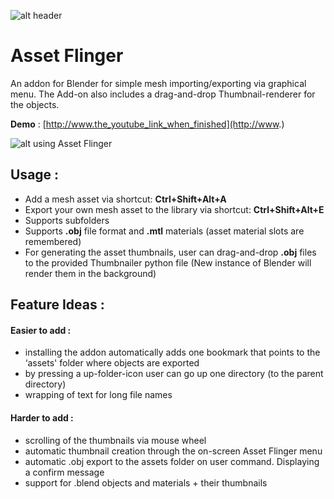 ![alt header](http://i.imgur.com/gp3BdlI.jpg)
# Asset Flinger
An addon for Blender for simple mesh importing/exporting via graphical menu. 
The Add-on also includes a drag-and-drop Thumbnail-renderer for the objects.

**Demo** : 
[http://www.the_youtube_link_when_finished](http://www.)

![alt using Asset Flinger](http://i.imgur.com/sjnjRNl.jpg)

## Usage :

* Add a mesh asset via shortcut: **Ctrl+Shift+Alt+A**
* Export your own mesh asset to the library via shortcut: **Ctrl+Shift+Alt+E**
* Supports subfolders
* Supports **.obj** file format and **.mtl** materials (asset material slots are remembered)
* For generating the asset thumbnails, user can drag-and-drop **.obj** files to the provided Thumbnailer python file (New instance of Blender will render them in the background)

## Feature Ideas :

#### Easier to add :
* installing the addon automatically adds one bookmark that points to the ‘assets' folder where objects are exported
* by pressing a up-folder-icon user can go up one directory (to the parent directory)
* wrapping of text for long file names

#### Harder to add :
* scrolling of the thumbnails via mouse wheel
* automatic thumbnail creation through the on-screen Asset Flinger menu
* automatic .obj export to the assets folder on user command. Displaying a confirm message
* support for .blend objects and materials + their thumbnails


